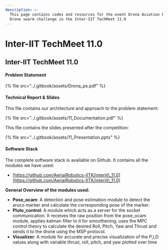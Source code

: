 ```yaml
---
description: >-
  This page contains codes and resources for the event Drona Aviation Pluto
  Drone swarm challenge in the Inter-IIT TechMeet 11.0
---
```


# Inter-IIT TechMeet 11.0

## Inter-IIT TechMeet 11.0

#### Problem Statement

{% file src="../.gitbook/assets/Drona_ps.pdf" %}

#### Technical Report & Slides

This file contains our architecture and approach to the problem statement:

{% file src="../.gitbook/assets/11_Documentation.pdf" %}

This file contains the slides presented after the competition:

{% file src="../.gitbook/assets/11_Presentation.pptx" %}

#### Software Stack

The complete software stack is available on Github. It contains all the modules we have used:

* [https://github.com/AerialRobotics-IITK/interiit\_11.0](https://github.com/AerialRobotics-IITK/interiit\_11.0)

**General Overview of the modules used:**

* **Pose\_ocam**: A detection and pose estimation module to detect the aruco marker and calculate the corresponding pose of the marker.
* **Pluto\_control**: A module which acts as a server for the socket communication. It receives the raw position from the pose\_ocam module, applies kalman filter to it for smoothening, uses the MPC control theory to calculate the desired Roll, Pitch, Yaw and Thrust and sends it to the drone using the MSP protocol.
* **Visualizer**: A module for accurate and precise visualization of the P,I,D values along with variable thrust, roll, pitch, and yaw plotted over time
